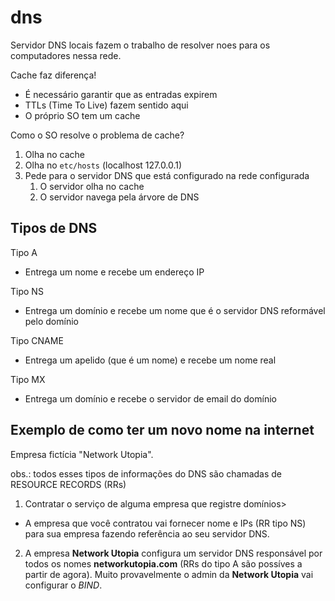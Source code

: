 # dns

Servidor DNS locais fazem o trabalho de resolver noes para os computadores nessa rede.

Cache faz diferença!
- É necessário garantir que as entradas expirem
- TTLs (Time To Live) fazem sentido aqui
- O próprio SO tem um cache

Como o SO resolve o problema de cache?
1. Olha no cache
2. Olha no `etc/hosts` (localhost 127.0.0.1)
3. Pede para o servidor DNS que está configurado na rede configurada
   1. O servidor olha no cache
   2. O servidor navega pela árvore de DNS

## Tipos de DNS

Tipo A
- Entrega um nome e recebe um endereço IP

Tipo NS
- Entrega um domínio e recebe um nome que é o servidor DNS reformável pelo domínio
  
Tipo CNAME
- Entrega um apelido (que é um nome) e recebe um nome real

Tipo MX
- Entrega um domínio e recebe o servidor de email do domínio

## Exemplo de como ter um novo nome na internet

Empresa fictícia "Network Utopia".

obs.: todos esses tipos de informações do DNS são chamadas de RESOURCE RECORDS (RRs)

1. Contratar o serviço de alguma empresa que registre domínios>
- A empresa que você contratou vai fornecer nome e IPs (RR tipo NS) para sua empresa fazendo referência ao seu servidor DNS.
2. A empresa **Network Utopia** configura um servidor DNS responsável por todos os nomes **networkutopia.com** (RRs do tipo A são possíves a partir de agora). Muito provavelmente o admin da **Network Utopia** vai configurar o *BIND*.